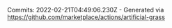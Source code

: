 Commits: 2022-02-21T04:49:06.230Z - Generated via https://github.com/marketplace/actions/artificial-grass
<br>
